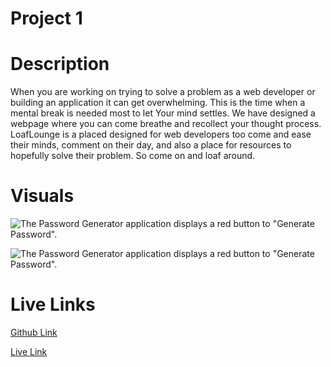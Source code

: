 # Project 1 

# Description
When you are working on trying to solve a problem as a web developer or building an application it can get overwhelming.
This is the time when a mental break is needed most to let 
Your mind settles. We have designed a webpage where you 
can come breathe and recollect your thought process.
LoafLounge is a placed designed for web developers too 
come and ease their minds, comment on their day, and also
a place for resources to hopefully solve their problem.
So come on and loaf around. 

# Visuals 

![The Password Generator application displays a red button to "Generate Password".](/project01/readmain.png)

![The Password Generator application displays a red button to "Generate Password".](/project01/readme2.png)

# Live Links

[Github Link](https://github.com/tedtalktimmy/project01)

[Live Link](https://github.com/ajenkinsynwa/password-generator-/tree/master)